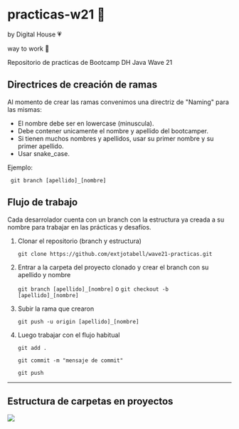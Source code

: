 # practicas-w21 🚀
by Digital House 💗

way to work 🎯

Repositorio de practicas de Bootcamp DH Java Wave 21

## Directrices de creación de ramas

Al momento de crear las ramas convenimos una directriz de "Naming" para las mismas:

* El nombre debe ser en lowercase (minuscula).
* Debe contener unicamente el nombre y apellido del bootcamper.
* Si tienen muchos nombres y apellidos, usar su primer nombre y su primer apellido.
* Usar snake_case.

Ejemplo:

```
 git branch [apellido]_[nombre]
```

## Flujo de trabajo


Cada desarrolador cuenta con un branch con la estructura ya creada a su nombre para trabajar en las prácticas y desafíos.

1. Clonar el repositorio (branch y estructura)
     
   `git clone https://github.com/extjotabell/wave21-practicas.git`
   
2. Entrar a la carpeta del proyecto clonado y crear el branch con su apellido y nombre

   `git branch [apellido]_[nombre]`
   o
   `git checkout -b [apellido]_[nombre]`
   
3. Subir la rama que crearon
   
   `git push -u origin [apellido]_[nombre]`

4. Luego trabajar con el flujo habitual 

   `git add .`
   
   `git commit -m "mensaje de commit"`
   
   `git push`

-----------

## Estructura de carpetas en proyectos

![](https://res.cloudinary.com/dgt2h7onu/image/upload/v1684190033/folder_structure_ibfbv5.png)
